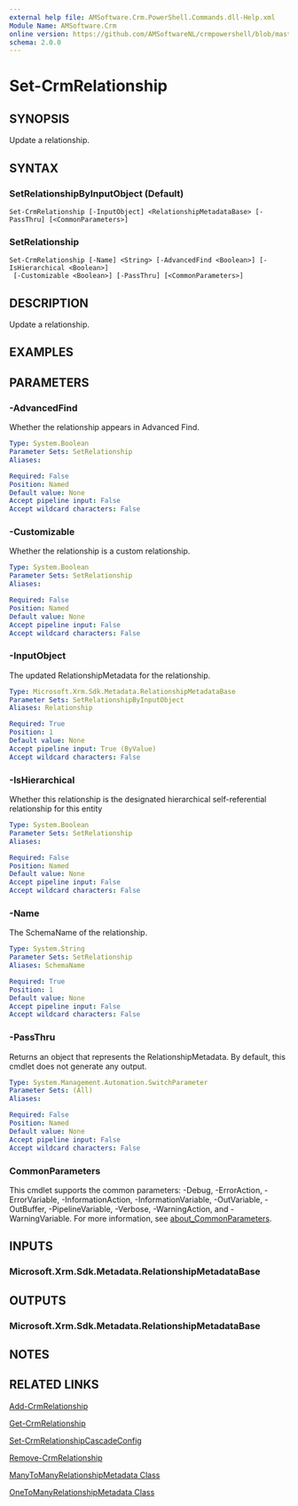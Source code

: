 ```yaml
---
external help file: AMSoftware.Crm.PowerShell.Commands.dll-Help.xml
Module Name: AMSoftware.Crm
online version: https://github.com/AMSoftwareNL/crmpowershell/blob/master/docs/Set-CrmRelationship.md
schema: 2.0.0
---
```


# Set-CrmRelationship

## SYNOPSIS
Update a relationship.

## SYNTAX

### SetRelationshipByInputObject (Default)
```
Set-CrmRelationship [-InputObject] <RelationshipMetadataBase> [-PassThru] [<CommonParameters>]
```

### SetRelationship
```
Set-CrmRelationship [-Name] <String> [-AdvancedFind <Boolean>] [-IsHierarchical <Boolean>]
 [-Customizable <Boolean>] [-PassThru] [<CommonParameters>]
```

## DESCRIPTION
Update a relationship.

## EXAMPLES

## PARAMETERS

### -AdvancedFind
Whether the relationship appears in Advanced Find.

```yaml
Type: System.Boolean
Parameter Sets: SetRelationship
Aliases:

Required: False
Position: Named
Default value: None
Accept pipeline input: False
Accept wildcard characters: False
```

### -Customizable
Whether the relationship is a custom relationship.

```yaml
Type: System.Boolean
Parameter Sets: SetRelationship
Aliases:

Required: False
Position: Named
Default value: None
Accept pipeline input: False
Accept wildcard characters: False
```

### -InputObject
The updated RelationshipMetadata for the relationship.

```yaml
Type: Microsoft.Xrm.Sdk.Metadata.RelationshipMetadataBase
Parameter Sets: SetRelationshipByInputObject
Aliases: Relationship

Required: True
Position: 1
Default value: None
Accept pipeline input: True (ByValue)
Accept wildcard characters: False
```

### -IsHierarchical
Whether this relationship is the designated hierarchical self-referential relationship for this entity

```yaml
Type: System.Boolean
Parameter Sets: SetRelationship
Aliases:

Required: False
Position: Named
Default value: None
Accept pipeline input: False
Accept wildcard characters: False
```

### -Name
The SchemaName of the relationship.

```yaml
Type: System.String
Parameter Sets: SetRelationship
Aliases: SchemaName

Required: True
Position: 1
Default value: None
Accept pipeline input: False
Accept wildcard characters: False
```

### -PassThru
Returns an object that represents the RelationshipMetadata. By default, this cmdlet does not generate any output.

```yaml
Type: System.Management.Automation.SwitchParameter
Parameter Sets: (All)
Aliases:

Required: False
Position: Named
Default value: None
Accept pipeline input: False
Accept wildcard characters: False
```

### CommonParameters
This cmdlet supports the common parameters: -Debug, -ErrorAction, -ErrorVariable, -InformationAction, -InformationVariable, -OutVariable, -OutBuffer, -PipelineVariable, -Verbose, -WarningAction, and -WarningVariable. For more information, see [about_CommonParameters](http://go.microsoft.com/fwlink/?LinkID=113216).

## INPUTS

### Microsoft.Xrm.Sdk.Metadata.RelationshipMetadataBase

## OUTPUTS

### Microsoft.Xrm.Sdk.Metadata.RelationshipMetadataBase

## NOTES

## RELATED LINKS

[Add-CrmRelationship](Add-CrmRelationship.md)

[Get-CrmRelationship](Get-CrmRelationship.md)

[Set-CrmRelationshipCascadeConfig](Set-CrmRelationshipCascadeConfig.md)

[Remove-CrmRelationship](Remove-CrmRelationship.md)

[ManyToManyRelationshipMetadata Class](https://docs.microsoft.com/en-us/dotnet/api/microsoft.xrm.sdk.metadata.manytomanyrelationshipmetadata)

[OneToManyRelationshipMetadata Class](https://docs.microsoft.com/en-us/dotnet/api/microsoft.xrm.sdk.metadata.onetomanyrelationshipmetadata)
